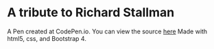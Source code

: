 # A tribute to Richard Stallman

A Pen created at CodePen.io. You can view the source [here]( http://codepen.io/dill7c7/pen/pwOjoa)
Made with html5, css, and Bootstrap 4.
